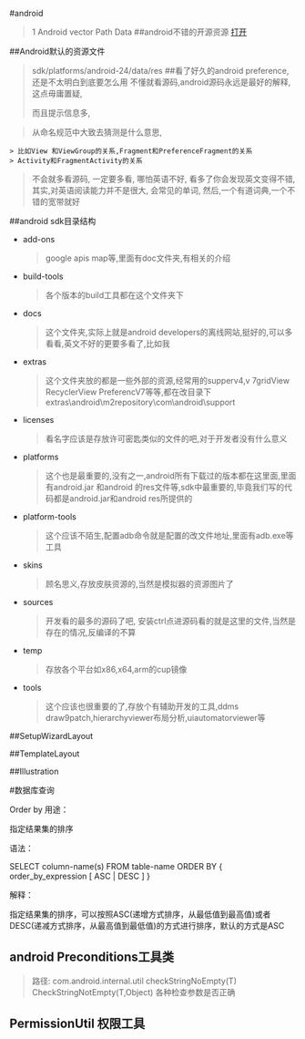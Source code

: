 #android
> 1 Android vector Path Data
##android不错的开源资源
>[打开](http://www.open-open.com/lib/view/open1411443332703.html)

##Android默认的资源文件
> sdk/platforms/android-24/data/res
##看了好久的android preference,还是不太明白到底要怎么用
> 不懂就看源码,android源码永远是最好的解释, 这点毋庸置疑,
> 
> 而且提示信息多,

> 从命名规范中大致去猜测是什么意思,

	> 比如View 和ViewGroup的关系,Fragment和PreferenceFragment的关系
	> Activity和FragmentActivity的关系

> 不会就多看源码, 一定要多看, 哪怕英语不好, 看多了你会发现英文变得不错, 其实,对英语阅读能力并不是很大, 会常见的单词, 然后,一个有道词典,一个不错的宽带就好
> 
##android sdk目录结构
* add-ons 
	> google apis map等,里面有doc文件夹,有相关的介绍

* build-tools 
	> 各个版本的build工具都在这个文件夹下
	
* docs
	 >这个文件夹,实际上就是android developers的离线网站,挺好的,可以多看看,英文不好的更要多看了,比如我
* extras 
	> 这个文件夹放的都是一些外部的资源,经常用的supperv4,v
	> 7gridView RecyclerView PreferencV7等等,都在改目录下
	> extras\android\m2repository\com\android\support

* licenses 
	> 看名字应该是存放许可密匙类似的文件的吧,对于开发者没有什么意义
* platforms
	> 这个也是最重要的,没有之一,android所有下载过的版本都在这里面,里面有android.jar 和android 的res文件等,sdk中最重要的,毕竟我们写的代码都是android.jar和android res所提供的
* platform-tools
	> 这个应该不陌生,配置adb命令就是配置的改文件地址,里面有adb.exe等工具
* skins
	> 顾名思义,存放皮肤资源的,当然是模拟器的资源图片了
* sources
	> 开发看的最多的源码了吧, 安装ctrl点进源码看的就是这里的文件,当然是存在的情况,反编译的不算
* temp 
	> 存放各个平台如x86,x64,arm的cup镜像
* tools
	> 这个应该也很重要的了,存放个有辅助开发的工具,ddms draw9patch,hierarchyviewer布局分析,uiautomatorviewer等


##SetupWizardLayout 

##TemplateLayout

##Illustration

#数据库查询

Order by
用途：

指定结果集的排序

语法：

SELECT column-name(s) FROM table-name ORDER BY { order_by_expression [ ASC | DESC ] }
 

解释：

 指定结果集的排序，可以按照ASC(递增方式排序，从最低值到最高值)或者DESC(递减方式排序，从最高值到最低值)的方式进行排序，默认的方式是ASC

## android Preconditions工具类
> 路径: com.android.internal.util
> checkStringNoEmpty(T)
> CheckStringNotEmpty(T,Object)
> 各种检查参数是否正确

## PermissionUtil 权限工具


